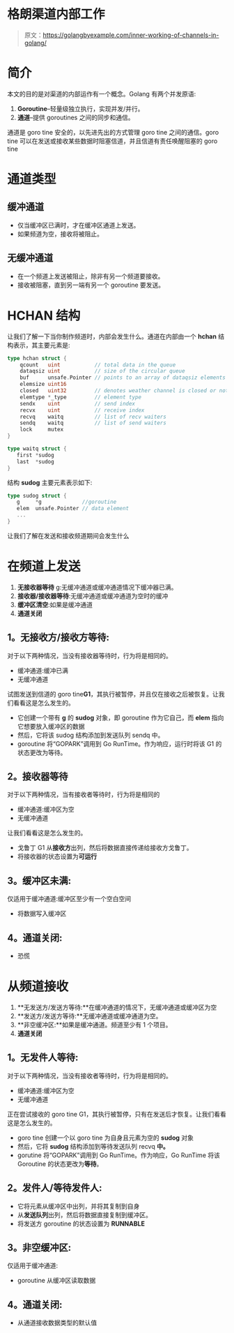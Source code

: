 # 格朗渠道内部工作

> 原文：<https://golangbyexample.com/inner-working-of-channels-in-golang/>

# **简介**

本文的目的是对渠道的内部运作有一个概念。Golang 有两个并发原语:

1.  **Goroutine**–轻量级独立执行，实现并发/并行。
2.  **通道**–提供 goroutines 之间的同步和通信。

通道是 goro tine 安全的，以先进先出的方式管理 goro tine 之间的通信。goro tine 可以在发送或接收某些数据时阻塞信道，并且信道有责任唤醒阻塞的 goro tine

# **通道类型**

## **缓冲通道**

*   仅当缓冲区已满时，才在缓冲区通道上发送。
*   如果频道为空，接收将被阻止。

## **无缓冲通道**

*   在一个频道上发送被阻止，除非有另一个频道要接收。
*   接收被阻塞，直到另一端有另一个 goroutine 要发送。

# **HCHAN 结构**

让我们了解一下当你制作频道时，内部会发生什么。通道在内部由一个 **hchan** 结构表示，其主要元素是:

```go
type hchan struct {
    qcount   uint           // total data in the queue
    dataqsiz uint           // size of the circular queue
    buf      unsafe.Pointer // points to an array of dataqsiz elements
    elemsize uint16
    closed   uint32         // denotes weather channel is closed or not
    elemtype *_type         // element type
    sendx    uint           // send index
    recvx    uint           // receive index
    recvq    waitq          // list of recv waiters
    sendq    waitq          // list of send waiters
    lock     mutex
}

type waitq struct {
   first *sudog
   last  *sudog
}
```

结构 **sudog** 主要元素表示如下:

```go
type sudog struct {
   g     *g             //goroutine
   elem  unsafe.Pointer // data element 
   ...
}
```

让我们了解在发送和接收频道期间会发生什么

# **在频道上发送**

1.  **无接收器等待** g:无缓冲通道或缓冲通道情况下缓冲器已满。
2.  **接收器/接收器等待**:无缓冲通道或缓冲通道为空时的缓冲
3.  **缓冲区清空**:如果是缓冲通道
4.  **通道关闭**

## **1。无接收方/接收方等待:**

对于以下两种情况，当没有接收器等待时，行为将是相同的。

*   缓冲通道:缓冲已满
*   无缓冲通道

试图发送到信道的 goro tine**G1**，其执行被暂停，并且仅在接收之后被恢复。让我们看看这是怎么发生的。

*   它创建一个带有 **g** 的 **sudog** 对象，即 goroutine 作为它自己，而 **elem** 指向它想要放入缓冲区的数据
*   然后，它将该 sudog 结构添加到发送队列 sendq 中。
*   goroutine 将“GOPARK”调用到 Go RunTime。作为响应，运行时将该 G1 的状态更改为等待。

## **2。接收器等待**

对于以下两种情况，当有接收者等待时，行为将是相同的

*   缓冲通道:缓冲区为空
*   无缓冲通道

让我们看看这是怎么发生的。

*   戈鲁丁 G1 从**接收方**出列，然后将数据直接传递给接收方戈鲁丁。
*   将接收器的状态设置为**可运行**

## **3。缓冲区未满:**

仅适用于缓冲通道:缓冲区至少有一个空白空间

*   将数据写入缓冲区

## **4。通道关闭:**

*   恐慌

# **从频道接收**

1.  **无发送方/发送方等待:**在缓冲通道的情况下，无缓冲通道或缓冲区为空
2.  **发送方/发送方等待:**无缓冲通道或缓冲通道为空。
3.  **非空缓冲区:**如果是缓冲通道。频道至少有 1 个项目。
4.  **通道关闭**

## **1。无发件人等待:**

对于以下两种情况，当没有接收者等待时，行为将是相同的。

*   缓冲通道:缓冲区为空
*   无缓冲通道

正在尝试接收的 goro tine G1，其执行被暂停，只有在发送后才恢复。让我们看看这是怎么发生的。

*   goro tine 创建一个以 goro tine 为自身且元素为空的 **sudog** 对象
*   然后，它将 **sudog** 结构添加到等待发送队列 recvq **中。**
*   gorutine 将“GOPARK”调用到 Go RunTime。作为响应，Go RunTime 将该 Goroutine 的状态更改为**等待**。

## **2。发件人/等待发件人:**

*   它将元素从缓冲区中出列，并将其复制到自身
*   从**发送队列**出列，然后将数据直接复制到缓冲区。
*   将发送方 goroutine 的状态设置为 **RUNNABLE**

## **3。非空缓冲区:**

仅适用于缓冲通道:

*   goroutine 从缓冲区读取数据

## **4。通道关闭:**

*   从通道接收数据类型的默认值